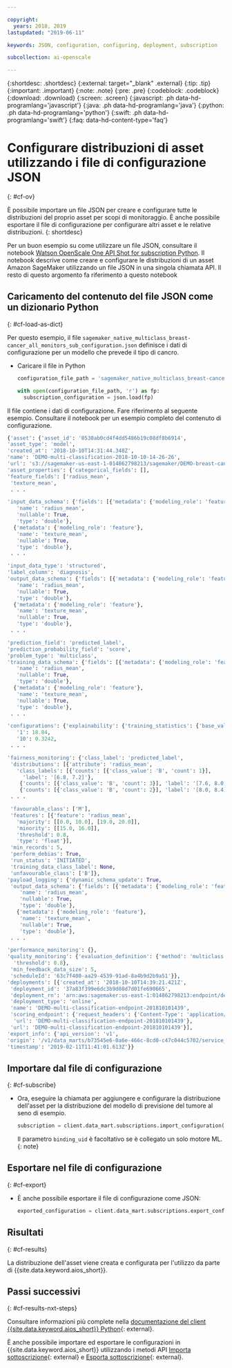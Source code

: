 ```yaml
---

copyright:
  years: 2018, 2019
lastupdated: "2019-06-11"

keywords: JSON, configuration, configuring, deployment, subscription

subcollection: ai-openscale

---
```


{:shortdesc: .shortdesc}
{:external: target="_blank" .external}
{:tip: .tip}
{:important: .important}
{:note: .note}
{:pre: .pre}
{:codeblock: .codeblock}
{:download: .download}
{:screen: .screen}
{:javascript: .ph data-hd-programlang='javascript'}
{:java: .ph data-hd-programlang='java'}
{:python: .ph data-hd-programlang='python'}
{:swift: .ph data-hd-programlang='swift'}
{:faq: data-hd-content-type='faq'}

# Configurare distribuzioni di asset utilizzando i file di configurazione JSON
{: #cf-ov}

È possibile importare un file JSON per creare e configurare tutte le distribuzioni del proprio asset per scopi di monitoraggio. È anche possibile esportare il file di configurazione per configurare altri asset e le relative distribuzioni.
{: shortdesc}

Per un buon esempio su come utilizzare un file JSON, consultare il notebook [Watson OpenScale One API Shot for subscription Python](https://github.com/pmservice/ai-openscale-tutorials/blob/master/notebooks/Watson%20OpenScale%20One%20API%20Shot%20for%20subscription.ipynb). Il notebook descrive come creare e configurare le distribuzioni di un asset Amazon SageMaker utilizzando un file JSON in una singola chiamata API. Il resto di questo argomento fa riferimento a questo notebook

## Caricamento del contenuto del file JSON come un dizionario Python
{: #cf-load-as-dict}

Per questo esempio, il file `sagemaker_native_multiclass_breast-cancer_all_monitors_sub_configuration.json` definisce i dati di configurazione per un modello che prevede il tipo di cancro.

- Caricare il file in Python

    ```python
    configuration_file_path = 'sagemaker_native_multiclass_breast-cancer_all_monitors_sub_configuration.json'

  with open(configuration_file_path, 'r') as fp:
      subscription_configuration = json.load(fp)
    ```

Il file contiene i dati di configurazione. Fare riferimento al seguente esempio. Consultare il notebook per un esempio completo del contenuto di configurazione.

  ```python
  {'asset': {'asset_id': '0530ab0cd4f4dd5486b19c08df8b6914',
  'asset_type': 'model',
  'created_at': '2018-10-10T14:31:44.348Z',
  'name': 'DEMO-multi-classification-2018-10-10-14-26-26',
  'url': 's3://sagemaker-us-east-1-014862798213/sagemaker/DEMO-breast-cancer-prediction/DEMO-multi-classification-2018-10-10-14-26-26/output/model.tar.gz'},
 'asset_properties': {'categorical_fields': [],
  'feature_fields': ['radius_mean',
   'texture_mean',
   . . .

  'input_data_schema': {'fields': [{'metadata': {'modeling_role': 'feature'},
     'name': 'radius_mean',
     'nullable': True,
     'type': 'double'},
    {'metadata': {'modeling_role': 'feature'},
     'name': 'texture_mean',
     'nullable': True,
     'type': 'double'},
   . . .

  'input_data_type': 'structured',
  'label_column': 'diagnosis',
  'output_data_schema': {'fields': [{'metadata': {'modeling_role': 'feature'},
     'name': 'radius_mean',
     'nullable': True,
     'type': 'double'},
    {'metadata': {'modeling_role': 'feature'},
     'name': 'texture_mean',
     'nullable': True,
     'type': 'double'},
   . . .

  'prediction_field': 'predicted_label',
  'prediction_probability_field': 'score',
  'problem_type': 'multiclass',
  'training_data_schema': {'fields': [{'metadata': {'modeling_role': 'feature'},
     'name': 'radius_mean',
     'nullable': True,
     'type': 'double'},
    {'metadata': {'modeling_role': 'feature'},
     'name': 'texture_mean',
     'nullable': True,
     'type': 'double'},
   . . .

 'configurations': {'explainability': {'training_statistics': {'base_values': {'0': 13.37,
     '1': 18.84,
     '10': 0.3242,
   . . .

  'fairness_monitoring': {'class_label': 'predicted_label',
   'distributions': [{'attribute': 'radius_mean',
     'class_labels': [{'counts': [{'class_value': 'B', 'count': 1}],
       'label': '[6.8, 7.2]'},
      {'counts': [{'class_value': 'B', 'count': 3}], 'label': '[7.6, 8.0]'},
      {'counts': [{'class_value': 'B', 'count': 2}], 'label': '[8.0, 8.4]'},
   . . .

   'favourable_class': ['M'],
   'features': [{'feature': 'radius_mean',
     'majority': [[0.0, 10.0], [19.0, 20.0]],
     'minority': [[15.0, 16.0]],
     'threshold': 0.8,
     'type': 'float'}],
   'min_records': 5,
   'perform_debias': True,
   'run_status': 'INITIATED',
   'training_data_class_label': None,
   'unfavourable_class': ['B']},
  'payload_logging': {'dynamic_schema_update': True,
   'output_data_schema': {'fields': [{'metadata': {'modeling_role': 'feature'},
      'name': 'radius_mean',
      'nullable': True,
      'type': 'double'},
     {'metadata': {'modeling_role': 'feature'},
      'name': 'texture_mean',
      'nullable': True,
      'type': 'double'},
   . . .

  'performance_monitoring': {},
  'quality_monitoring': {'evaluation_definition': {'method': 'multiclass',
    'threshold': 0.8},
   'min_feedback_data_size': 5,
   'scheduleId': '63c7f400-aa29-4539-91ad-8a4b9d2b9a51'}},
 'deployments': [{'created_at': '2018-10-10T14:39:21.421Z',
   'deployment_id': '37a83f399e6dc3b9d08d7d01fe690665',
   'deployment_rn': 'arn:aws:sagemaker:us-east-1:014862798213:endpoint/demo-multi-classification-endpoint-201810101439',
   'deployment_type': 'online',
   'name': 'DEMO-multi-classification-endpoint-201810101439',
   'scoring_endpoint': {'request_headers': {'Content-Type': 'application/json'},
    'url': 'DEMO-multi-classification-endpoint-201810101439'},
   'url': 'DEMO-multi-classification-endpoint-201810101439'}],
 'export_info': {'api_version': 'v1',
  'origin': '/v1/data_marts/b73545e6-0a6e-466c-8cd0-c47c044c5702/service_bindings/bf44cc7f-990d-4942-bfc6-cbcf71a1b78c/subscriptions/0530ab0cd4f4dd5486b19c08df8b6914',
  'timestamp': '2019-02-11T11:41:01.613Z'}}
  ```

## Importare dal file di configurazione
{: #cf-subscribe}

- Ora, eseguire la chiamata per aggiungere e configurare la distribuzione dell'asset per la distribuzione del modello di previsione del tumore al seno di esempio.

    ```python
    subscription = client.data_mart.subscriptions.import_configuration(binding_uid=binding_uid, configuration_data=subscription_configuration)
    ```

  Il parametro `binding_uid` è facoltativo se è collegato un solo motore ML.
  {: note}

## Esportare nel file di configurazione
{: #cf-export}

- È anche possibile esportare il file di configurazione come JSON:

    ```python
    exported_configuration = client.data_mart.subscriptions.export_configuration(binding_uid=binding_uid, subscription_uid=subscription.uid)
    ```

## Risultati
{: #cf-results}

La distribuzione dell'asset viene creata e configurata per l'utilizzo da parte di {{site.data.keyword.aios_short}}.

## Passi successivi
{: #cf-results-nxt-steps}

Consultare informazioni più complete nella [documentazione del client {{site.data.keyword.aios_short}} Python](http://ai-openscale-python-client-dev.mybluemix.net/#subscriptions){: external}.

È anche possibile importare ed esportare le configurazioni in {{site.data.keyword.aios_short}} utilizzando i metodi API [Importa sottoscrizione](https://{DomainName}/apidocs/ai-openscale#import-subscription){: external} e [Esporta sottoscrizione](https://{DomainName}/apidocs/ai-openscale#export-subscription){: external}.
